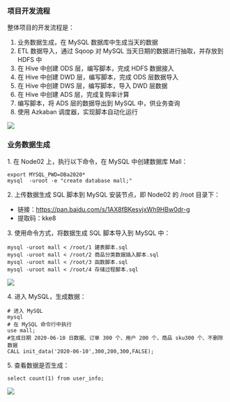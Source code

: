 ### 项目开发流程

整体项目的开发流程是：

  1. 业务数据生成，在 MySQL 数据库中生成当天的数据
  2. ETL 数据导入，通过 Sqoop 对 MySQL 当天日期的数据进行抽取，并存放到 HDFS 中
  3. 在 Hive 中创建 ODS 层，编写脚本，完成 HDFS 数据接入
  4. 在 Hive 中创建 DWD 层，编写脚本，完成 ODS 层数据导入
  5. 在 Hive 中创建 DWS 层，编写脚本，导入 DWD 层数据
  6. 在 Hive 中创建 ADS 层，完成复购率计算
  7. 编写脚本，将 ADS 层的数据导出到 MySQL 中，供业务查询
  8. 使用 Azkaban 调度器，实现脚本自动化运行

![](https://images.gitbook.cn/95438450-f03e-11ea-affc-a54214209ff7)

### 业务数据生成

1\. 在 Node02 上，执行以下命令，在 MySQL 中创建数据库 Mall：

    
    
    export MYSQL_PWD=DBa2020*
    mysql  -uroot -e "create database mall;"
    

2\. 上传数据生成 SQL 脚本到 MySQL 安装节点，即 Node02 的 /root 目录下：

  * 链接：<https://pan.baidu.com/s/1AX8fBKesvjxWh9HBw0dr-g>
  * 提取码：kke8

3\. 使用命令方式，将数据生成 SQL 脚本导入到 MySQL 中：

    
    
    mysql -uroot mall < /root/1 建表脚本.sql
    mysql -uroot mall < /root/2 商品分类数据插入脚本.sql
    mysql -uroot mall < /root/3 函数脚本.sql
    mysql -uroot mall < /root/4 存储过程脚本.sql
    

![](https://images.gitbook.cn/c62c1dc0-f03e-11ea-bc58-d7943dd51ce7)

4\. 进入 MySQL，生成数据：

    
    
    # 进入 MySQL
    mysql
    # 在 MySQL 命令行中执行
    use mall;
    #生成日期 2020-06-10 日数据、订单 300 个、用户 200 个、商品 sku300 个、不删除数据
    CALL init_data('2020-06-10',300,200,300,FALSE);
    

5\. 查看数据是否生成：

    
    
    select count(1) from user_info;
    

![](https://images.gitbook.cn/e3033be0-f03e-11ea-affc-a54214209ff7)

